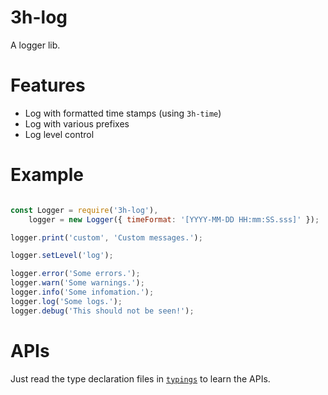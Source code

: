 # 3h-log

A logger lib.

# Features

- Log with formatted time stamps (using `3h-time`)
- Log with various prefixes
- Log level control

# Example

```javascript

const Logger = require('3h-log'),
    logger = new Logger({ timeFormat: '[YYYY-MM-DD HH:mm:SS.sss]' });

logger.print('custom', 'Custom messages.');

logger.setLevel('log');

logger.error('Some errors.');
logger.warn('Some warnings.');
logger.info('Some infomation.');
logger.log('Some logs.');
logger.debug('This should not be seen!');

```

# APIs

Just read the type declaration files in [`typings`](typings) to learn the APIs.
